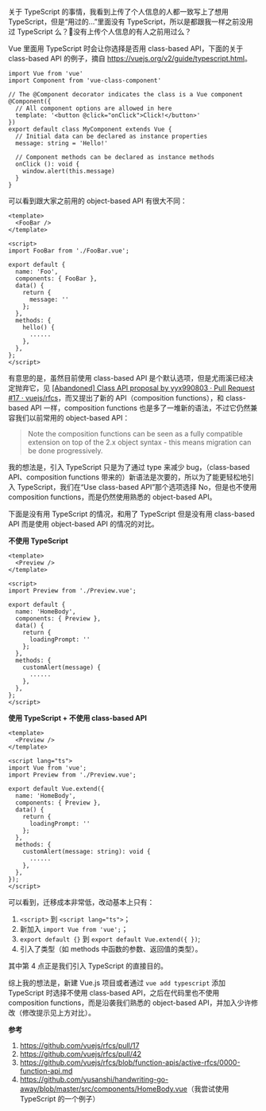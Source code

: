 关于 TypeScript 的事情，我看到上传了个人信息的人都一致写上了想用 TypeScript，但是“用过的...”里面没有 TypeScript，所以是都跟我一样之前没用过 TypeScript 么？🤣没有上传个人信息的有人之前用过么？

Vue 里面用 TypeScript 时会让你选择是否用 class-based API，下面的关于 class-based API 的例子，摘自 <https://vuejs.org/v2/guide/typescript.html>。

```vue
import Vue from 'vue'
import Component from 'vue-class-component'

// The @Component decorator indicates the class is a Vue component
@Component({
  // All component options are allowed in here
  template: '<button @click="onClick">Click!</button>'
})
export default class MyComponent extends Vue {
  // Initial data can be declared as instance properties
  message: string = 'Hello!'

  // Component methods can be declared as instance methods
  onClick (): void {
    window.alert(this.message)
  }
}
```

可以看到跟大家之前用的 object-based API 有很大不同：

```vue
<template>
  <FooBar />
</template>

<script>
import FooBar from './FooBar.vue';

export default {
  name: 'Foo',
  components: { FooBar },
  data() {
    return {
      message: ''
    };
  },
  methods: {
    hello() {
      ......
    },
  },
};
</script>
```

有意思的是，虽然目前使用 class-based API 是个默认选项，但是尤雨溪已经决定抛弃它，见 [[Abandoned] Class API proposal by yyx990803 · Pull Request #17 · vuejs/rfcs](https://github.com/vuejs/rfcs/pull/17#issuecomment-494242121)，而又提出了新的 API（composition functions），和 class-based API 一样，composition functions 也是多了一堆新的语法，不过它仍然兼容我们以前常用的 object-based API：

> Note the composition functions can be seen as a fully compatible extension on top of the 2.x object syntax - this means migration can be done progressively.

我的想法是，引入 TypeScript 只是为了通过 type 来减少 bug，（class-based API、composition functions 带来的）新语法是次要的，所以为了能更轻松地引入 TypeScript，我们在“Use class-based API”那个选项选择 No，但是也不使用 composition functions，而是仍然使用熟悉的 object-based API。

下面是没有用 TypeScript 的情况，和用了 TypeScript 但是没有用 class-based API 而是使用 object-based API 的情况的对比。

**不使用 TypeScript**

```vue
<template>
  <Preview />
</template>

<script>
import Preview from './Preview.vue';

export default {
  name: 'HomeBody',
  components: { Preview },
  data() {
    return {
      loadingPrompt: ''
    };
  },
  methods: {
    customAlert(message) {
      ......
    },
  },
};
</script>
```

**使用 TypeScript + 不使用 class-based API**

```vue
<template>
  <Preview />
</template>

<script lang="ts">
import Vue from 'vue';
import Preview from './Preview.vue';

export default Vue.extend({
  name: 'HomeBody',
  components: { Preview },
  data() {
    return {
      loadingPrompt: ''
    };
  },
  methods: {
    customAlert(message: string): void {
      ......
    },
  },
});
</script>

```
可以看到，迁移成本非常低，改动基本上只有：

1. `<script>` 到 `<script lang="ts">`；
2. 新加入 `import Vue from 'vue';`；
3. `export default {}` 到 `export default Vue.extend({ })`;
4. 引入了类型（如 methods 中函数的参数、返回值的类型）。

其中第 4 点正是我们引入 TypeScript 的直接目的。



综上我的想法是，新建 Vue.js 项目或者通过 `vue add typescript` 添加 TypeScript 时选择不使用 class-based API，之后在代码里也不使用  composition functions，而是沿袭我们熟悉的 object-based API，并加入少许修改（修改提示见上方对比）。



**参考**

1. https://github.com/vuejs/rfcs/pull/17
2. https://github.com/vuejs/rfcs/pull/42
3. https://github.com/vuejs/rfcs/blob/function-apis/active-rfcs/0000-function-api.md
4. <https://github.com/yusanshi/handwriting-go-away/blob/master/src/components/HomeBody.vue>（我尝试使用 TypeScript 的一个例子）

